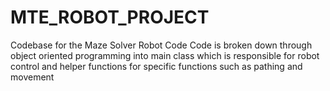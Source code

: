 # MTE_ROBOT_PROJECT
Codebase for the Maze Solver Robot Code
Code is broken down through object oriented programming into main class which is responsible for robot control and helper functions for specific functions such as pathing and movement
